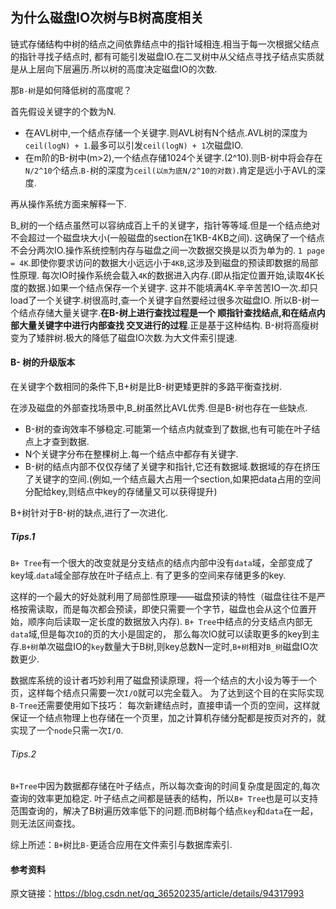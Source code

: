 ## 为什么磁盘IO次树与B树高度相关

链式存储结构中树的结点之间依靠结点中的指针域相连.相当于每一次根据父结点的指针寻找子结点时,
都有可能引发磁盘IO.在二叉树中从父结点寻找子结点实质就是从上层向下层遍历.所以树的高度决定磁盘IO的次数.

那`B-树`是如何降低树的高度呢？

首先假设关键字的个数为N.

 - 在AVL树中,一个结点存储一个关键字.则AVL树有N个结点.AVL树的深度为`ceil(logN) + 1`.最多可以引发`ceil(logN) + 1`次磁盘IO.
 - 在m阶的B-树中(m>2),一个结点存储1024个关键字.(2^10).则B-树中将会存在`N/2^10`个结点.`B-`树的深度为`ceil(以m为底N/2^10的对数)`.肯定是远小于AVL的深度.

再从操作系统方面来解释一下.

B_树的一个结点虽然可以容纳成百上千的关键字，指针等等域.但是一个结点绝对不会超过一个磁盘块大小(一般磁盘的section在1KB-4KB之间).
这确保了一个结点不会分两次IO.操作系统控制内存与磁盘之间一次数据交换是以页为单为的.
`1 page = 4K`.即使你要求访问的数据大小远远小于`4KB`,这涉及到磁盘的预读即数据的局部性原理.
每次IO时操作系统会载入`4K`的数据进入内存.(即从指定位置开始,读取4K长度的数据.)如果一个结点保存一个关键字.
这并不能填满4K.辛辛苦苦IO一次.却只load了一个关键字.树很高时,查一个关键字自然要经过很多次磁盘IO.
所以B-树一个结点存储大量关键字.**在B-树上进行查找过程是一个 顺指针查找结点,和在结点内部大量关键字中进行内部查找 交叉进行的过程**.正是基于这种结构.
B-树将高瘦树变为了矮胖树.极大的降低了磁盘IO次数.为大文件索引提速.

#### B- 树的升级版本

在关键字个数相同的条件下,B+树是比B-树更矮更胖的多路平衡查找树.

在涉及磁盘的外部查找场景中,B_树虽然比AVL优秀.但是B-树也存在一些缺点.

 - B-树的查询效率不够稳定.可能第一个结点内就查到了数据,也有可能在叶子结点上才查到数据.
 - N个关键字分布在整棵树上.每一个结点中都存有关键字.
 - B-树的结点内部不仅仅存储了关键字和指针,它还有数据域.数据域的存在挤压了关键字的空间.(例如,一个结点最大占用一个section,如果把data占用的空间分配给key,则结点中key的存储量又可以获得提升)

B+树针对于B-树的缺点,进行了一次进化.

##### Tips.1

`B+ Tree`有一个很大的改变就是分支结点的结点内部中没有`data`域，全部变成了key域.`data`域全部存放在叶子结点上.
有了更多的空间来存储更多的key.

这样的一个最大的好处就利用了局部性原理——磁盘预读的特性（磁盘往往不是严格按需读取，而是每次都会预读，即使只需要一个字节，磁盘也会从这个位置开始，顺序向后读取一定长度的数据放入内存).
`B+ Tree`中结点的分支结点内部无`data`域,但是每次`IO`的页的大小是固定的，
那么每次IO就可以读取更多的key到主存.`B+树`单次磁盘IO的`key`数量大于B树,则key总数N一定时,`B+树`相对`B_树`磁盘IO次数更少.

数据库系统的设计者巧妙利用了磁盘预读原理，将一个结点的大小设为等于一个页，这样每个结点只需要一次`I/O`就可以完全载入。
为了达到这个目的在实际实现`B-Tree`还需要使用如下技巧：
每次新建结点时，直接申请一个页的空间，这样就保证一个结点物理上也存储在一个页里，加之计算机存储分配都是按页对齐的，就实现了一个`node`只需一次`I/O`.

###### Tips.2

`B+Tree`中因为数据都存储在叶子结点，所以每次查询的时间复杂度是固定的,每次查询的效率更加稳定.
叶子结点之间都是链表的结构，所以`B+ Tree`也是可以支持范围查询的，解决了B树遍历效率低下的问题.而B树每个结点`key`和`data`在一起，则无法区间查找。

综上所述：`B+`树比`B-`更适合应用在文件索引与数据库索引.

#### 参考资料

原文链接：https://blog.csdn.net/qq_36520235/article/details/94317993



